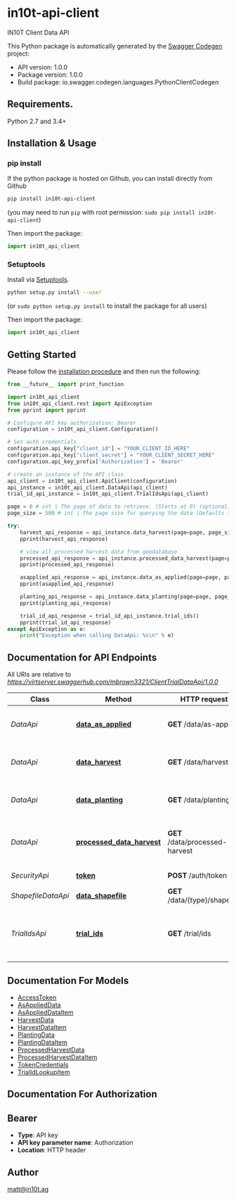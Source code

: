 # in10t-api-client
IN10T Client Data API

This Python package is automatically generated by the [Swagger Codegen](https://github.com/swagger-api/swagger-codegen) project:

- API version: 1.0.0
- Package version: 1.0.0
- Build package: io.swagger.codegen.languages.PythonClientCodegen

## Requirements.

Python 2.7 and 3.4+

## Installation & Usage
### pip install

If the python package is hosted on Github, you can install directly from Github

```sh
pip install in10t-api-client
```
(you may need to run `pip` with root permission: `sudo pip install in10t-api-client`)

Then import the package:
```python
import in10t_api_client 
```

### Setuptools

Install via [Setuptools](http://pypi.python.org/pypi/setuptools).

```sh
python setup.py install --user
```
(or `sudo python setup.py install` to install the package for all users)

Then import the package:
```python
import in10t_api_client
```

## Getting Started

Please follow the [installation procedure](#installation--usage) and then run the following:

```python
from __future__ import print_function

import in10t_api_client
from in10t_api_client.rest import ApiException
from pprint import pprint

# Configure API key authorization: Bearer
configuration = in10t_api_client.Configuration()

# Set auth credentials
configuration.api_key["client_id"] = "YOUR_CLIENT_ID_HERE"
configuration.api_key["client_secret"] = "YOUR_CLIENT_SECRET_HERE"
configuration.api_key_prefix['Authorization'] = 'Bearer'

# create an instance of the API class
api_client = in10t_api_client.ApiClient(configuration)
api_instance = in10t_api_client.DataApi(api_client)
trial_id_api_instance = in10t_api_client.TrialIdsApi(api_client)

page = 0 # int | The page of data to retrieve. (Starts at 0) (optional)
page_size = 500 # int | The page size for querying the data (Defaults to 500) (optional)

try:
    harvest_api_response = api_instance.data_harvest(page=page, page_size=page_size)
    pprint(harvest_api_response)

    # view all processed harvest data from geodatabase
    processed_api_response = api_instance.processed_data_harvest(page=page, page_size=page_size)
    pprint(processed_api_response)

    asapplied_api_response = api_instance.data_as_applied(page=page, page_size=page_size)
    pprint(asapplied_api_response)

    planting_api_response = api_instance.data_planting(page=page, page_size=page_size)
    pprint(planting_api_response)

    trial_id_api_response = trial_id_api_instance.trial_ids()
    pprint(trial_id_api_response)
except ApiException as e:
    print("Exception when calling DataApi: %s\n" % e)


```

## Documentation for API Endpoints

All URIs are relative to *https://virtserver.swaggerhub.com/mbrown3321/ClientTrialDataApi/1.0.0*

Class | Method | HTTP request | Description
------------ | ------------- | ------------- | -------------
*DataApi* | [**data_as_applied**](docs/DataApi.md#data_as_applied) | **GET** /data/as-applied | view all applied data from geodatabase
*DataApi* | [**data_harvest**](docs/DataApi.md#data_harvest) | **GET** /data/harvest | view all harvest data from geodatabase
*DataApi* | [**data_planting**](docs/DataApi.md#data_planting) | **GET** /data/planting | view all planting data from geodatabase
*DataApi* | [**processed_data_harvest**](docs/DataApi.md#processed_data_harvest) | **GET** /data/processed-harvest | view all processed harvest data from geodatabase
*SecurityApi* | [**token**](docs/SecurityApi.md#token) | **POST** /auth/token | create auth token
*ShapefileDataApi* | [**data_shapefile**](docs/ShapefileDataApi.md#data_shapefile) | **GET** /data/{type}/shapefile | 
*TrialIdsApi* | [**trial_ids**](docs/TrialIdsApi.md#trial_ids) | **GET** /trial/ids | lookup view for matching report names to client trial ids


## Documentation For Models

 - [AccessToken](docs/AccessToken.md)
 - [AsAppliedData](docs/AsAppliedData.md)
 - [AsAppliedDataItem](docs/AsAppliedDataItem.md)
 - [HarvestData](docs/HarvestData.md)
 - [HarvestDataItem](docs/HarvestDataItem.md)
 - [PlantingData](docs/PlantingData.md)
 - [PlantingDataItem](docs/PlantingDataItem.md)
 - [ProcessedHarvestData](docs/ProcessedHarvestData.md)
 - [ProcessedHarvestDataItem](docs/ProcessedHarvestDataItem.md)
 - [TokenCredentials](docs/TokenCredentials.md)
 - [TrialIdLookupItem](docs/TrialIdLookupItem.md)


## Documentation For Authorization


## Bearer

- **Type**: API key
- **API key parameter name**: Authorization
- **Location**: HTTP header


## Author

matt@in10t.ag



